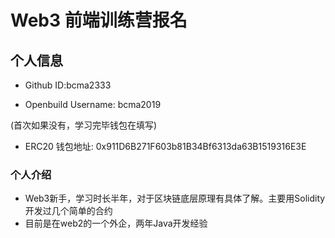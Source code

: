 # Web3 前端训练营报名

## 个人信息

* Github ID:bcma2333

* Openbuild Username: bcma2019

(首次如果没有，学习完毕钱包在填写)

* ERC20 钱包地址: 0x911D6B271F603b81B34Bf6313da63B1519316E3E

### 个人介绍
- Web3新手，学习时长半年，对于区块链底层原理有具体了解。主要用Solidity开发过几个简单的合约
- 目前是在web2的一个外企，两年Java开发经验




